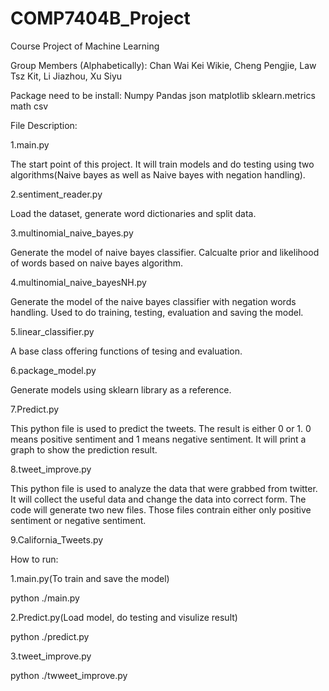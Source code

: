 # COMP7404B_Project
Course Project of Machine Learning 

Group Members (Alphabetically): Chan Wai Kei Wikie, Cheng Pengjie, Law Tsz Kit, Li Jiazhou, Xu Siyu

Package need to be install:
Numpy
Pandas
json
matplotlib
sklearn.metrics
math
csv


File Description:

1.main.py

The start point of this project. It will train models and do testing using two algorithms(Naive bayes as well as Naive bayes with negation handling).

2.sentiment_reader.py

Load the dataset, generate word dictionaries and split data.

3.multinomial_naive_bayes.py

Generate the model of naive bayes classifier. Calcualte prior and likelihood of words based on naive bayes algorithm.

4.multinomial_naive_bayesNH.py

Generate the model of the naive bayes classifier with negation words handling. Used to do training, testing, evaluation and saving the model.

5.linear_classifier.py

A base class offering functions of tesing and evaluation.

6.package_model.py

Generate models using sklearn library as a reference. 

7.Predict.py

This python file is used to predict the tweets. The result is either 0 or 1. 0 means positive sentiment and 1 means negative sentiment. It will print a graph to show the prediction result.

8.tweet_improve.py

This python file is used to analyze the data that were grabbed from twitter. It will collect the useful data and change the data into correct form. The code will generate two new files. Those files contrain either only positive sentiment or negative sentiment.

9.California_Tweets.py


How to run:

1.main.py(To train and save the model)

python ./main.py

2.Predict.py(Load model, do testing and visulize result)

python ./predict.py

3.tweet_improve.py

python ./twweet_improve.py


